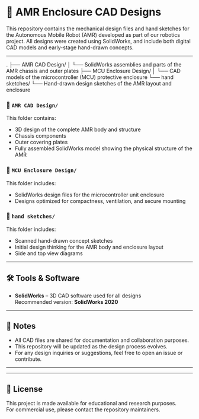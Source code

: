 # 🦾 AMR Enclosure CAD Designs

This repository contains the mechanical design files and hand sketches for the Autonomous Mobile Robot (AMR) developed as part of our robotics project. All designs were created using SolidWorks, and include both digital CAD models and early-stage hand-drawn concepts.

---
.
├── AMR CAD Design/
│   └── SolidWorks assemblies and parts of the AMR chassis and outer plates
├── MCU Enclosure Design/
│   └── CAD models of the microcontroller (MCU) protective enclosure
└── hand sketches/
    └── Hand-drawn design sketches of the AMR layout and enclosure




### 📂 `AMR CAD Design/`
This folder contains:
- 3D design of the complete AMR body and structure
- Chassis components
- Outer covering plates
- Fully assembled SolidWorks model showing the physical structure of the AMR

### 📂 `MCU Enclosure Design/`
This folder includes:
- SolidWorks design files for the microcontroller unit enclosure
- Designs optimized for compactness, ventilation, and secure mounting

### 📂 `hand sketches/`
This folder includes:
- Scanned hand-drawn concept sketches
- Initial design thinking for the AMR body and enclosure layout
- Side and top view diagrams

---

## 🛠️ Tools & Software

- **SolidWorks** – 3D CAD software used for all designs  
  Recommended version: **SolidWorks 2020**

---

## 📌 Notes

- All CAD files are shared for documentation and collaboration purposes.
- This repository will be updated as the design process evolves.
- For any design inquiries or suggestions, feel free to open an issue or contribute.

---





---

## 📄 License

This project is made available for educational and research purposes.  
For commercial use, please contact the repository maintainers.
